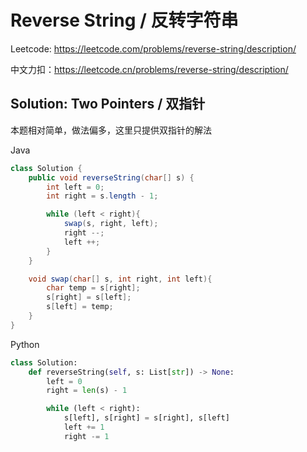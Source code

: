# Reverse String / 反转字符串

Leetcode: https://leetcode.com/problems/reverse-string/description/

中文力扣：https://leetcode.cn/problems/reverse-string/description/

## Solution: Two Pointers / 双指针

本题相对简单，做法偏多，这里只提供双指针的解法

Java

```java
class Solution {
    public void reverseString(char[] s) {
        int left = 0;
        int right = s.length - 1;

        while (left < right){
            swap(s, right, left);
            right --;
            left ++;
        }
    }

    void swap(char[] s, int right, int left){
        char temp = s[right];
        s[right] = s[left];
        s[left] = temp;
    }
}
```

Python

```python
class Solution:
    def reverseString(self, s: List[str]) -> None:
        left = 0
        right = len(s) - 1

        while (left < right):
            s[left], s[right] = s[right], s[left]
            left += 1
            right -= 1

```
